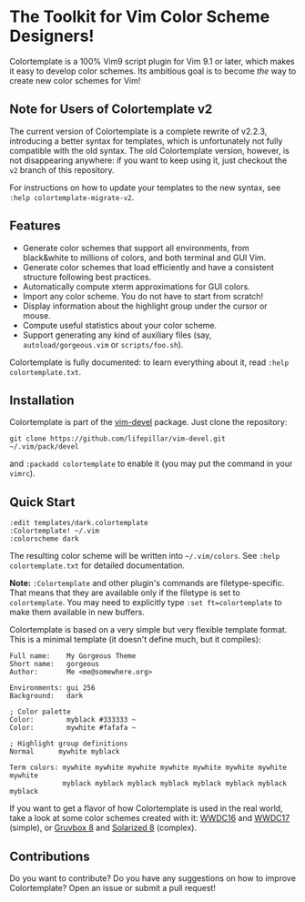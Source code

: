 # The Toolkit for Vim Color Scheme Designers!

Colortemplate is a 100% Vim9 script plugin for Vim 9.1 or later, which makes it
easy to develop color schemes. Its ambitious goal is to become *the* way to
create new color schemes for Vim!


## Note for Users of Colortemplate v2

The current version of Colortemplate is a complete rewrite of v2.2.3,
introducing a better syntax for templates, which is unfortunately not fully
compatible with the old syntax. The old Colortemplate version, however, is not
disappearing anywhere: if you want to keep using it, just checkout the `v2`
branch of this repository.

For instructions on how to update your templates to the new syntax, see `:help
colortemplate-migrate-v2`.


## Features

- Generate color schemes that support all environments, from black&white to
  millions of colors, and both terminal and GUI Vim.
- Generate color schemes that load efficiently and have a consistent structure
  following best practices.
- Automatically compute xterm approximations for GUI colors.
- Import any color scheme. You do not have to start from scratch!
- Display information about the highlight group under the cursor or mouse.
- Compute useful statistics about your color scheme.
- Support generating any kind of auxiliary files (say,
  `autoload/gorgeous.vim` or `scripts/foo.sh`).

Colortemplate is fully documented: to learn everything about it, read `:help
colortemplate.txt`.


## Installation

Colortemplate is part of the
[vim-devel](https://github.com/lifepillar/vim-devel) package. Just clone the
repository:

    git clone https://github.com/lifepillar/vim-devel.git ~/.vim/pack/devel

and `:packadd colortemplate` to enable it (you may put the command in your
`vimrc`).


## Quick Start

```vim
:edit templates/dark.colortemplate
:Colortemplate! ~/.vim
:colorscheme dark
```

The resulting color scheme will be written into `~/.vim/colors`. See `:help
colortemplate.txt` for detailed documentation.

**Note:** `:Colortemplate` and other plugin's commands are filetype-specific. That
means that they are available only if the filetype is set to `colortemplate`.
You may need to explicitly type `:set ft=colortemplate` to make them available
in new buffers.

Colortemplate is based on a very simple but very flexible template format.
This is a minimal template (it doesn't define much, but it compiles):

```
Full name:    My Gorgeous Theme
Short name:   gorgeous
Author:       Me <me@somewhere.org>

Environments: gui 256
Background:   dark

; Color palette
Color:        myblack #333333 ~
Color:        mywhite #fafafa ~

; Highlight group definitions
Normal      mywhite myblack

Term colors: mywhite mywhite mywhite mywhite mywhite mywhite mywhite mywhite
             myblack myblack myblack myblack myblack myblack myblack myblack
```

If you want to get a flavor of how Colortemplate is used in the real world,
take a look at some color schemes created with it:
[WWDC16](https://github.com/lifepillar/vim-wwdc16-theme) and
[WWDC17](https://github.com/lifepillar/vim-wwdc17-theme) (simple), or
[Gruvbox 8](https://github.com/lifepillar/vim-gruvbox8) and
[Solarized 8](https://github.com/lifepillar/vim-solarized8) (complex).


## Contributions

Do you want to contribute? Do you have any suggestions on how to improve
Colortemplate? Open an issue or submit a pull request!

